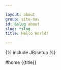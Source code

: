 ```yaml
---

layout: about
group: site-nav
id: &slug about
slug: *slug
title: Hello World!

---
```

{% include JB/setup %}

#home
{{title}}
